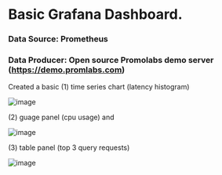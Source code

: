 # Basic Grafana Dashboard. #

### Data Source: Prometheus
### Data Producer: Open source Promolabs demo server (https://demo.promlabs.com)

Created a basic 
(1) time series chart (latency histogram)

![image](https://github.com/user-attachments/assets/4a18358f-1836-4124-80ea-510870dbd593)

(2) guage panel (cpu usage) and 

![image](https://github.com/user-attachments/assets/a2a8d036-5f1d-4a50-b921-5246f59e2390)

(3) table panel (top 3 query requests)

![image](https://github.com/user-attachments/assets/8373a9f2-6686-4a67-bdd4-0ff22275c42f)
